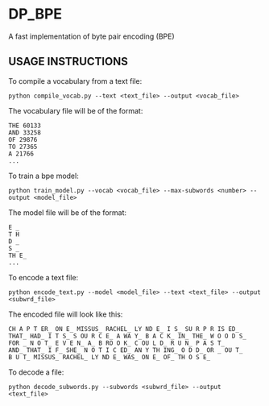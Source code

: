 # DP_BPE
A fast implementation of byte pair encoding (BPE)

USAGE INSTRUCTIONS
------------------

To compile a vocabulary from a text file:

    python compile_vocab.py --text <text_file> --output <vocab_file>

The vocabulary file will be of the format:

    THE 60133
    AND 33258
    OF 29876
    TO 27365
    A 21766
    ...

To train a bpe model:

    python train_model.py --vocab <vocab_file> --max-subwords <number> --output <model_file>

The model file will be of the format:

    E _
    T H
    D _
    S _
    TH E_  
    ...

To encode a text file:

    python encode_text.py --model <model_file> --text <text_file> --output <subwrd_file>

The encoded file will look like this:

    CH A P T ER_ ON E_ MISSUS_ RACHEL_ LY ND E_ I S_ SU R P R IS ED_
    THAT_ HAD_ I T S_ S OU R C E_ A WA Y_ B A C K_ IN_ THE_ W O O D S_
    FOR _ N O T_ E V E N_ A_ B RO O K_ C OU L D_ R U N_ P A S T_
    AND_ THAT_ I F_ SHE_ N O T I C ED_ AN Y TH ING_ O D D_ OR _ OU T_
    B U T_ MISSUS_ RACHEL_ LY ND E_ WAS_ ON E_ OF_ TH O S E_

To decode a file:

    python decode_subwords.py --subwords <subwrd_file> --output <text_file>
